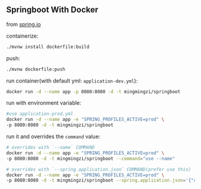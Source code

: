 ## Springboot With Docker

from [spring.io](https://spring.io/guides/gs/spring-boot-docker/)

containerize:
```bash
./mvnw install dockerfile:build
```

push:
```bash
./mvnw dockerfile:push
```

run container(with default yml: `application-dev.yml`):
```bash
docker run -d --name app -p 8080:8080 -d -t mingmingzi/springboot
```

run with environment variable:
```bash
#use application-prod.yml
docker run -d --name app -e "SPRING_PROFILES_ACTIVE=prod" \
-p 8080:8080 -d -t mingmingzi/springboot
```

run it and overrides the `command` value:
```bash
# overrides with `--name` COMMAND
docker run -d --name app -e "SPRING_PROFILES_ACTIVE=prod" \
-p 8080:8080 -d -t mingmingzi/springboot --command="use --name"

# overrides with `--spring.application.json` COMMAND(prefer use this)
docker run -d --name app -e "SPRING_PROFILES_ACTIVE=prod" \
-p 8080:8080 -d -t mingmingzi/springboot --spring.application.json='{"command":"use json"}'
```

